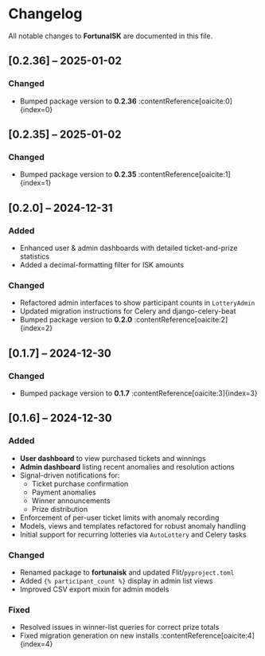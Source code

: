 # Changelog

All notable changes to **FortunaISK** are documented in this file.

## [0.2.36] – 2025-01-02
### Changed
- Bumped package version to **0.2.36** :contentReference[oaicite:0]{index=0}

## [0.2.35] – 2025-01-02
### Changed
- Bumped package version to **0.2.35** :contentReference[oaicite:1]{index=1}

## [0.2.0] – 2024-12-31
### Added
- Enhanced user & admin dashboards with detailed ticket-and-prize statistics  
- Added a decimal-formatting filter for ISK amounts  
### Changed
- Refactored admin interfaces to show participant counts in `LotteryAdmin`  
- Updated migration instructions for Celery and django-celery-beat  
- Bumped package version to **0.2.0** :contentReference[oaicite:2]{index=2}

## [0.1.7] – 2024-12-30
### Changed
- Bumped package version to **0.1.7** :contentReference[oaicite:3]{index=3}

## [0.1.6] – 2024-12-30
### Added
- **User dashboard** to view purchased tickets and winnings  
- **Admin dashboard** listing recent anomalies and resolution actions  
- Signal-driven notifications for:
  - Ticket purchase confirmation  
  - Payment anomalies  
  - Winner announcements  
  - Prize distribution  
- Enforcement of per-user ticket limits with anomaly recording  
- Models, views and templates refactored for robust anomaly handling  
- Initial support for recurring lotteries via `AutoLottery` and Celery tasks  
### Changed
- Renamed package to **fortunaisk** and updated Flit/`pyproject.toml`  
- Added `{% participant_count %}` display in admin list views  
- Improved CSV export mixin for admin models  
### Fixed
- Resolved issues in winner-list queries for correct prize totals  
- Fixed migration generation on new installs :contentReference[oaicite:4]{index=4}
